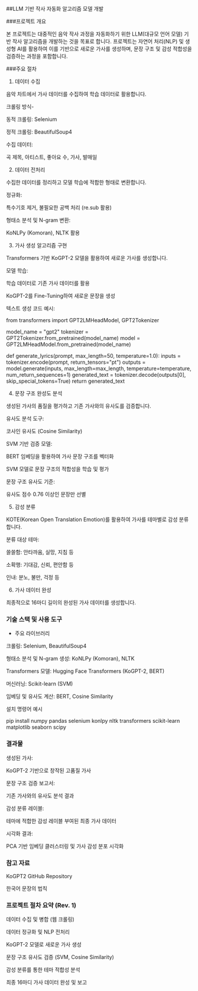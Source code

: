 ##LLM 기반 작사 자동화 알고리즘 모델 개발

###프로젝트 개요

본 프로젝트는 대중적인 음악 작사 과정을 자동화하기 위한 LLM(대규모 언어 모델) 기반 작사 알고리즘을 개발하는 것을 목표로 합니다. 
프로젝트는 자연어 처리(NLP) 및 생성형 AI를 활용하여 이를 기반으로 새로운 가사를 생성하며, 문장 구조 및 감성 적합성을 검증하는 과정을 포함합니다.

###주요 절차

1. 데이터 수집

음악 차트에서 가사 데이터를 수집하여 학습 데이터로 활용합니다.

크롤링 방식- 

동적 크롤링: Selenium

정적 크롤링: BeautifulSoup4

수집 데이터:

곡 제목, 아티스트, 좋아요 수, 가사, 발매일

2. 데이터 전처리

수집한 데이터를 정리하고 모델 학습에 적합한 형태로 변환합니다.

정규화:

특수기호 제거, 불필요한 공백 처리 (re.sub 활용)

형태소 분석 및 N-gram 변환:

KoNLPy (Komoran), NLTK 활용

3. 가사 생성 알고리즘 구현

Transformers 기반 KoGPT-2 모델을 활용하여 새로운 가사를 생성합니다.

모델 학습:

학습 데이터로 기존 가사 데이터를 활용

KoGPT-2를 Fine-Tuning하여 새로운 문장을 생성

텍스트 생성 코드 예시:

from transformers import GPT2LMHeadModel, GPT2Tokenizer

model_name = "gpt2"
tokenizer = GPT2Tokenizer.from_pretrained(model_name)
model = GPT2LMHeadModel.from_pretrained(model_name)

def generate_lyrics(prompt, max_length=50, temperature=1.0):
    inputs = tokenizer.encode(prompt, return_tensors="pt")
    outputs = model.generate(inputs, max_length=max_length, temperature=temperature, num_return_sequences=1)
    generated_text = tokenizer.decode(outputs[0], skip_special_tokens=True)
    return generated_text

4. 문장 구조 완성도 분석

생성된 가사의 품질을 평가하고 기존 가사와의 유사도를 검증합니다.

유사도 분석 도구:

코사인 유사도 (Cosine Similarity)

SVM 기반 검증 모델:

BERT 임베딩을 활용하여 가사 문장 구조를 벡터화

SVM 모델로 문장 구조의 적합성을 학습 및 평가

문장 구조 유사도 기준:

유사도 점수 0.76 이상인 문장만 선별

5. 감성 분류

KOTE(Korean Open Translation Emotion)를 활용하여 가사를 테마별로 감성 분류합니다.

분류 대상 테마:

쓸쓸함: 안타까움, 실망, 지침 등

소확행: 기대감, 신뢰, 편안함 등

인내: 분노, 불만, 걱정 등

6. 가사 데이터 완성

최종적으로 16마디 길이의 완성된 가사 데이터를 생성합니다.

### 기술 스택 및 사용 도구

- 주요 라이브러리

크롤링: Selenium, BeautifulSoup4

형태소 분석 및 N-gram 생성: KoNLPy (Komoran), NLTK

Transformers 모델: Hugging Face Transformers (KoGPT-2, BERT)

머신러닝: Scikit-learn (SVM)

임베딩 및 유사도 계산: BERT, Cosine Similarity

설치 명령어 예시

pip install numpy pandas selenium konlpy nltk transformers scikit-learn matplotlib seaborn scipy

### 결과물

생성된 가사:

KoGPT-2 기반으로 창작된 고품질 가사

문장 구조 검증 보고서:

기존 가사와의 유사도 분석 결과

감성 분류 레이블:

테마에 적합한 감성 레이블 부여된 최종 가사 데이터

시각화 결과:

PCA 기반 임베딩 클러스터링 및 가사 감성 분포 시각화

### 참고 자료

KoGPT2 GitHub Repository

한국어 문장의 법칙

### 프로젝트 절차 요약 (Rev. 1)

데이터 수집 및 병합 (웹 크롤링)

데이터 정규화 및 NLP 전처리

KoGPT-2 모델로 새로운 가사 생성

문장 구조 유사도 검증 (SVM, Cosine Similarity)

감성 분류를 통한 테마 적합성 분석

최종 16마디 가사 데이터 완성 및 보고
